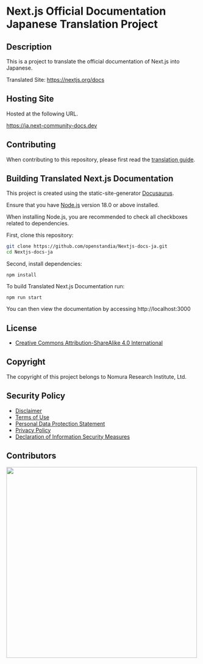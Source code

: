 # Next.js Official Documentation Japanese Translation Project

## Description

This is a project to translate the official documentation of Next.js into Japanese.

Translated Site: https://nextjs.org/docs

## Hosting Site

Hosted at the following URL.

https://ja.next-community-docs.dev

## Contributing

When contributing to this repository, please first read the [translation guide](https://github.com/openstandia/Nextjs-docs-ja/blob/main/Contributing.md).

## Building Translated Next.js Documentation

This project is created using the static-site-generator [Docusaurus](https://docusaurus.io/).

Ensure that you have [Node.js](https://nodejs.org/en) version 18.0 or above installed.

When installing Node.js, you are recommended to check all checkboxes related to dependencies.

First, clone this repository:

```bash
git clone https://github.com/openstandia/Nextjs-docs-ja.git
cd Nextjs-docs-ja
```

Second, install dependencies:

```
npm install
```

To build Translated Next.js Documentation run:

```
npm run start
```

You can then view the documentation by accessing http://localhost:3000

## License

- [Creative Commons Attribution-ShareAlike 4.0 International](https://creativecommons.org/licenses/by-sa/4.0/deed.ja)

## Copyright

The copyright of this project belongs to Nomura Research Institute, Ltd.

## Security Policy

- [Disclaimer](https://www.nri.com/en/site/notice)
- [Terms of Use](https://www.nri.com/en/site/right)
- [Personal Data Protection Statement](https://www.nri.com/en/site/security)
- [Privacy Policy](https://www.nri.com/en/site/privacy)
- [Declaration of Information Security Measures](https://www.nri.com/en/site/security_declare)

## Contributors

<a href="https://github.com/openstandia/Nextjs-docs-ja/graphs/contributors">
  <img width="500px" src="https://contrib.rocks/image?repo=openstandia/Nextjs-docs-ja" />
</a>
